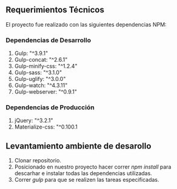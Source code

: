 ## Requerimientos Técnicos
El proyecto fue realizado con las siguientes dependencias NPM:

### Dependencias de Desarrollo
1. Gulp: "^3.9.1"
2. Gulp-concat: "^2.6.1"
3. Gulp-minify-css: "^1.2.4"
4. Gulp-sass: "^3.1.0"
5. Gulp-uglify: "^3.0.0"
6. Gulp-watch: "^4.3.11"
7. Gulp-webserver: "^0.9.1"

### Dependencias de Producción
1. jQuery: "^3.2.1"
2. Materialize-css: "^0.100.1

## Levantamiento ambiente de desarollo
1. Clonar repositorio.
2. Posicionado en nuestro proyecto hacer correr *npm install* para descarhar e instalar todas las dependencias utilizadas.
3. Correr *gulp* para que se realizen las tareas especificadas.